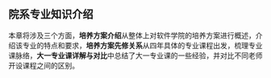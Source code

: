 ## 院系专业知识介绍

本章将涉及三个方面，**培养方案介绍**从整体上对软件学院的培养方案进行概述，介绍该专业的特点和要求，**培养方案先修关系**从四年具体的专业课程出发，梳理专业课脉络，**大一专业课详解与对比**中总结了大一专业课的一些经验，并对比不同老师开设课程之间的区别。

